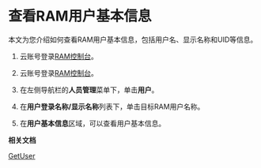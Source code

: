 # 查看RAM用户基本信息

本文为您介绍如何查看RAM用户基本信息，包括用户名、显示名称和UID等信息。

1.  云账号登录[RAM控制台](https://ram.console.aliyun.com/)。

2.  云账号登录[RAM控制台](https://partners-intl.console.aliyun.com/#/ram)。

3.  在左侧导航栏的**人员管理**菜单下，单击**用户**。

4.  在**用户登录名称/显示名称**列表下，单击目标RAM用户名称。

5.  在**用户基本信息**区域，可以查看用户基本信息。


**相关文档**  


[GetUser](/intl.zh-CN/API参考/API参考（RAM）/用户管理接口/GetUser.md)


